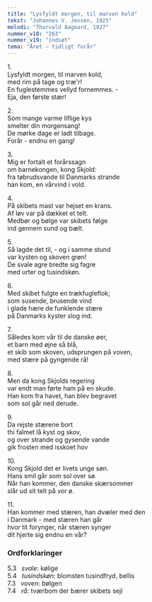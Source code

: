 ```yaml
---
title: "Lysfyldt morgen, til marven kold"
tekst: "Johannes V. Jensen, 1925"
melodi: "Thorvald Aagaard, 1927"
nummer_v18: "263"
nummer_v19: "indsæt"
tema: "Året – tidligt forår"
---
```


1\.\
Lysfyldt morgen, til marven kold,\
med rim på tage og træ'r!\
En fuglestemmes vellyd fornemmes. ­-\
Eja, den første stær!

2\.\
Som mange varme liflige kys\
smelter din morgensang!\
De mørke dage er ladt tilbage.\
Forår - endnu en gang!

3\.\
Mig er fortalt et forårssagn\
om barnekongen, kong Skjold:\
fra tøbrudsvande til Danmarks strande\
han kom, en vårvind i vold.

4\.\
På skibets mast var hejset en krans.\
Af løv var på dækket et telt.\
Medbør og bølge var skibets følge\
ind gennem sund og bælt.

5\.\
Så lagde det til, - og i samme stund\
var kysten og skoven grøn!\
De svale agre bredte sig fagre\
med urter og tusindskøn.

6\.\
Med skibet fulgte en trækfugleflok;\
som susende, brusende vind\
i glade hære de funklende stære\
på Danmarks kyster slog ind.

7\.\
Således kom vår til de danske øer,\
et barn med øjne så blå,\
et skib som skoven, udsprungen på voven,\
med stære på gyngende rå!

8\.\
Men da kong Skjolds regering\
var endt man førte ham på en skude.\
Han kom fra havet, han blev begravet\
som sol går ned derude.

9\.\
Da rejste stærene bort\
thi falmet lå kyst og skov,\
og over strande og gysende vande\
gik frosten med isskoet hov

10\.\
Kong Skjold det er livets unge søn.\
Hans smil går som sol over sø.\
Når han kommer, den danske skærsommer\
slår ud sit telt på vor ø.

11\.\
Han kommer med stæren, han dvæler med den\
i Danmark - med stæren han går\
hvor tit forynger, når stæren synger\
dit hjerte sig endnu en vår?

### Ordforklaringer
5.3   *svale*: kølige\
5.4   *tusindskøn*: blomsten tusindfryd, bellis\
7.3   *voven*: bølgen\
7.4   *rå*: tværbom der bærer skibets sejl